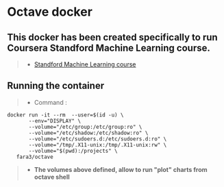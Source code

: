 # Octave docker

## This docker has been created specifically to run Coursera  Standford Machine Learning course.



  >* [Standford Machine Learning course][77c4e76a]

  [77c4e76a]: https://www.coursera.org/learn/machine-learning/ "Course Machine Learning course"


## Running the container


  >* Command :
   <pre><code>docker run -it --rm  --user=$(id -u) \
       --env="DISPLAY" \
       --volume="/etc/group:/etc/group:ro" \
       --volume="/etc/shadow:/etc/shadow:ro" \
       --volume="/etc/sudoers.d:/etc/sudoers.d:ro" \
       --volume="/tmp/.X11-unix:/tmp/.X11-unix:rw" \
       --volume="$(pwd):/projects" \
   fara3/octave</code></pre>

  >* **The volumes above defined, allow to run "plot" charts from octave shell**
